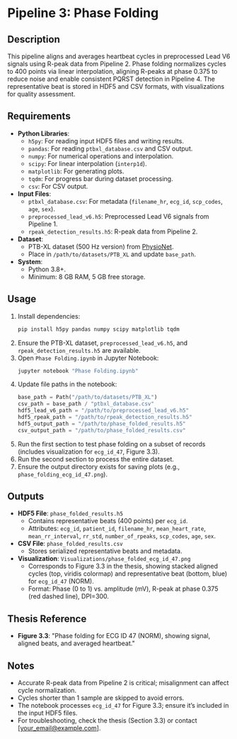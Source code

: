 # Pipeline 3: Phase Folding

## Description
This pipeline aligns and averages heartbeat cycles in preprocessed Lead V6 signals using R-peak data from Pipeline 2. Phase folding normalizes cycles to 400 points via linear interpolation, aligning R-peaks at phase 0.375 to reduce noise and enable consistent PQRST detection in Pipeline 4. The representative beat is stored in HDF5 and CSV formats, with visualizations for quality assessment.

## Requirements
- **Python Libraries**:
  - `h5py`: For reading input HDF5 files and writing results.
  - `pandas`: For reading `ptbxl_database.csv` and CSV output.
  - `numpy`: For numerical operations and interpolation.
  - `scipy`: For linear interpolation (`interp1d`).
  - `matplotlib`: For generating plots.
  - `tqdm`: For progress bar during dataset processing.
  - `csv`: For CSV output.
- **Input Files**:
  - `ptbxl_database.csv`: For metadata (`filename_hr`, `ecg_id`, `scp_codes`, `age`, `sex`).
  - `preprocessed_lead_v6.h5`: Preprocessed Lead V6 signals from Pipeline 1.
  - `rpeak_detection_results.h5`: R-peak data from Pipeline 2.
- **Dataset**:
  - PTB-XL dataset (500 Hz version) from [PhysioNet](https://physionet.org/content/ptb-xl/1.0.3/).
  - Place in `/path/to/datasets/PTB_XL` and update `base_path`.
- **System**:
  - Python 3.8+.
  - Minimum: 8 GB RAM, 5 GB free storage.

## Usage
1. Install dependencies:
   ```bash
   pip install h5py pandas numpy scipy matplotlib tqdm
   ```
2. Ensure the PTB-XL dataset, `preprocessed_lead_v6.h5`, and `rpeak_detection_results.h5` are available.
3. Open `Phase Folding.ipynb` in Jupyter Notebook:
   ```bash
   jupyter notebook "Phase Folding.ipynb"
   ```
4. Update file paths in the notebook:
   ```python
   base_path = Path("/path/to/datasets/PTB_XL")
   csv_path = base_path / "ptbxl_database.csv"
   hdf5_lead_v6_path = "/path/to/preprocessed_lead_v6.h5"
   hdf5_rpeak_path = "/path/to/rpeak_detection_results.h5"
   hdf5_output_path = "/path/to/phase_folded_results.h5"
   csv_output_path = "/path/to/phase_folded_results.csv"
   ```
5. Run the first section to test phase folding on a subset of records (includes visualization for `ecg_id_47`, Figure 3.3).
6. Run the second section to process the entire dataset.
7. Ensure the output directory exists for saving plots (e.g., `phase_folding_ecg_id_47.png`).

## Outputs
- **HDF5 File**: `phase_folded_results.h5`
  - Contains representative beats (400 points) per `ecg_id`.
  - Attributes: `ecg_id`, `patient_id`, `filename_hr`, `mean_heart_rate`, `mean_rr_interval`, `rr_std`, `number_of_rpeaks`, `scp_codes`, `age`, `sex`.
- **CSV File**: `phase_folded_results.csv`
  - Stores serialized representative beats and metadata.
- **Visualization**: `Visualizations/phase_folded_ecg_id_47.png`
  - Corresponds to Figure 3.3 in the thesis, showing stacked aligned cycles (top, viridis colormap) and representative beat (bottom, blue) for `ecg_id_47` (NORM).
  - Format: Phase (0 to 1) vs. amplitude (mV), R-peak at phase 0.375 (red dashed line), DPI=300.

## Thesis Reference
- **Figure 3.3**: "Phase folding for ECG ID 47 (NORM), showing signal, aligned beats, and averaged heartbeat."

## Notes
- Accurate R-peak data from Pipeline 2 is critical; misalignment can affect cycle normalization.
- Cycles shorter than 1 sample are skipped to avoid errors.
- The notebook processes `ecg_id_47` for Figure 3.3; ensure it’s included in the input HDF5 files.
- For troubleshooting, check the thesis (Section 3.3) or contact [your_email@example.com].
